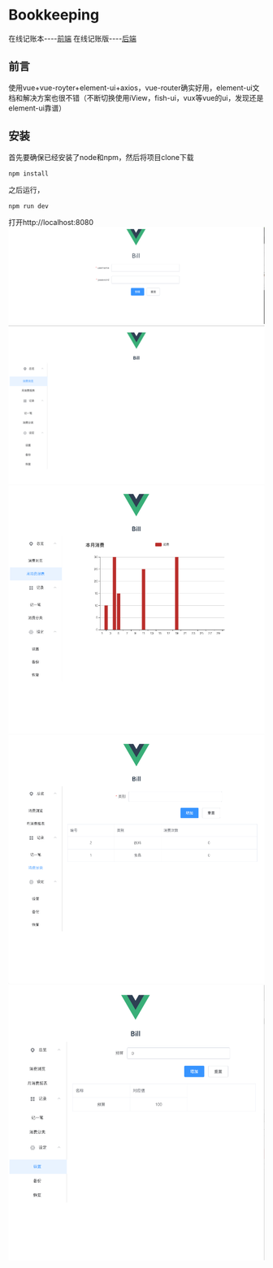 # Bookkeeping
在线记账本----[前端](https://github.com/RebornL/Bookkeeping)
在线记账版----[后端](https://github.com/RebornL/BookkeepingBackend)
## 前言
使用vue+vue-royter+element-ui+axios，vue-router确实好用，element-ui文档和解决方案也很不错（不断切换使用iView，fish-ui，vux等vue的ui，发现还是element-ui靠谱）

## 安装
首先要确保已经安装了node和npm，然后将项目clone下载
```node
npm install
```
之后运行，
```node
npm run dev
```
打开http://localhost:8080
![](./images/index.png)
![](./images/home.png)
![](./images/month.png)
![](./images/category.png)
![](./images/setting.png)
